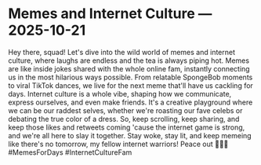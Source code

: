 # Memes and Internet Culture — 2025-10-21

Hey there, squad! Let's dive into the wild world of memes and internet culture, where laughs are endless and the tea is always piping hot. Memes are like inside jokes shared with the whole online fam, instantly connecting us in the most hilarious ways possible. From relatable SpongeBob moments to viral TikTok dances, we live for the next meme that'll have us cackling for days. Internet culture is a whole vibe, shaping how we communicate, express ourselves, and even make friends. It's a creative playground where we can be our raddest selves, whether we're roasting our fave celebs or debating the true color of a dress. So, keep scrolling, keep sharing, and keep those likes and retweets coming 'cause the internet game is strong, and we're all here to slay it together. Stay woke, stay lit, and keep memeing like there's no tomorrow, my fellow internet warriors! Peace out ✌🏼🔥 #MemesForDays #InternetCultureFam